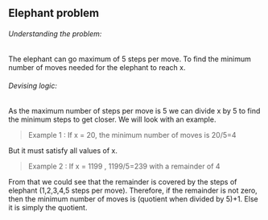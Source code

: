 <h2>Elephant problem</h2>

<h6>Understanding the problem:</h6>
<p>The elephant can go maximum of 5 steps per move. To find the minimum number of moves needed for the elephant to reach x.

<h6>Devising logic:</h6>
<p>As the maximum number of steps per move is 5 we can divide x by 5 to find the minimum steps to get closer. We will look with an example.

> Example 1 : If x = 20, the minimum number of moves is 20/5=4
<p>But it must satisfy all values of x.

> Example 2 : If x = 1199 , 1199/5=239 with a remainder of 4

<p> From that we could see that the remainder is covered by the steps of elephant (1,2,3,4,5 steps per move). Therefore, if the remainder is not zero, then the minimum number of moves is (quotient when divided by 5)+1. Else it is simply the quotient.
